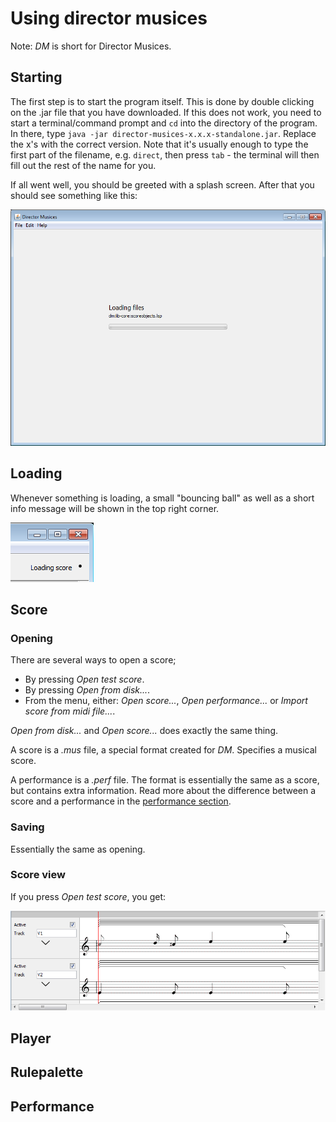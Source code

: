 # Using director musices

Note: *DM* is short for Director Musices.

## Starting

The first step is to start the program itself.
This is done by double clicking on the .jar file that you have downloaded.
If this does not work, you need to start a terminal/command prompt and 
`cd` into the directory of the program.
In there, type `java -jar director-musices-x.x.x-standalone.jar`.
Replace the x's with the correct version. Note that it's usually enough to
type the first part of the filename, e.g. `direct`, then press `tab` - the
terminal will then fill out the rest of the name for you.

If all went well, you should be greeted with a splash screen. After that
you should see something like this:

![starting image](images/starting.png)

## Loading

Whenever something is loading, a small "bouncing ball" as well
as a short info message will be shown in the top right corner.

![loading info](images/loading.png)

## Score

### Opening

There are several ways to open a score;

* By pressing *Open test score*.
* By pressing *Open from disk...*.
* From the menu, either: 
  *Open score...*, *Open performance...* or *Import score from midi file...*.

*Open from disk...* and *Open score...* does exactly the same thing.

A score is a *.mus* file, a special format created for *DM*. Specifies
a musical score.

A performance is a *.perf* file. The format is essentially the same as
a score, but contains extra information.
Read more about the difference between a score and a performance in the
[performance section](#performance).

### Saving

Essentially the same as opening.

### Score view

If you press *Open test score*, you get:

![test score example](images/test-score.png)

## Player

## Rulepalette

## <a id="performance"></a>Performance
